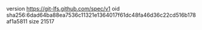 version https://git-lfs.github.com/spec/v1
oid sha256:6dad64ba88ea7536c11321e1364017f61dc48fa46d36c22cd516b178af1a5811
size 21517
